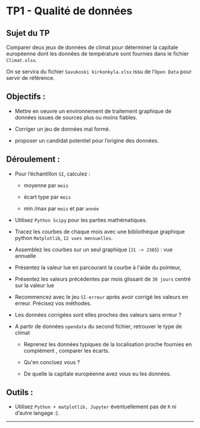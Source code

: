# TP1 - Qualité de données

## Sujet du TP

Comparer deux jeux de données de climat pour déterminer la capitale européenne dont les données de température sont fournies dans le fichier `Climat.xlsx`.

On se servira du fichier `Savukoski kirkonkyla.xlsx` issu de l’`Open Data` pour servir de référence.

## Objectifs :

- Mettre en oeuvre un environnement de traitement graphique de données issues de sources plus ou moins fiables.

- Corriger un jeu de données mal formé.

- proposer un candidat potentiel pour l’origine des données.

## Déroulement :

- Pour l’échantillon `SI`, calculez :

    - moyenne par `mois`

    - écart type par `mois`

    - min /max par `mois` et par `année`

- Utilisez `Python Scipy` pour les parties mathématiques.

- Tracez les courbes de chaque mois avec une bibliothèque graphique python `Matplotlib`, `12 vues mensuelles`.

- Assemblez les courbes sur un seul graphique (`J1 -> J365`) : vue annuelle

- Présentez la valeur lue en parcourant la courbe à l'aide du pointeur,

- Présentez les valeurs précédentes par mois glissant de `30 jours` centré sur la valeur lue

- Recommencez avec le jeu `SI-erreur` après avoir corrigé les valeurs en erreur. Précisez vos méthodes.

- Les données corrigées sont elles proches des valeurs sans erreur ?

- A partir de données `opendata` du second fichier, retrouver le type de climat
    
    - Reprenez les données typiques de la localisation proche fournies en complément , comparer les écarts. 
    
    - Qu'en concluez vous ?
    
    - De quelle la capitale européenne avez vous eu les données.


## Outils : 

- Utilisez `Python + matplotlib, Jupyter` éventuellement pas de `R` ni d’autre langage :). 

-----------------

